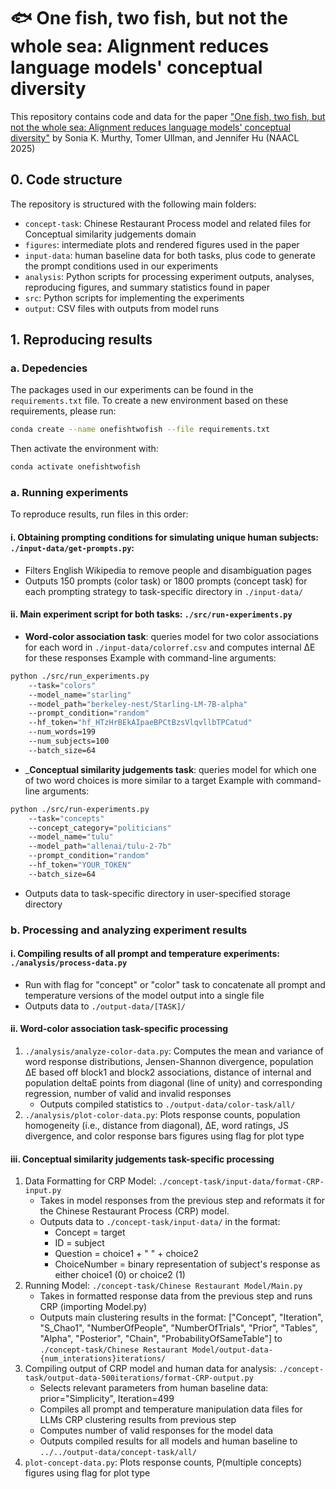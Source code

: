 # 🐟 One fish, two fish, but not the whole sea: Alignment reduces language models' conceptual diversity

This repository contains code and data for the paper ["One fish, two fish, but not the whole sea: Alignment reduces language models' conceptual diversity"](https://arxiv.org/abs/2411.04427) by Sonia K. Murthy, Tomer Ullman, and Jennifer Hu (NAACL 2025)

## 0. Code structure

The repository is structured with the following main folders:

- `concept-task`: Chinese Restaurant Process model and related files for Conceptual similarity judgements domain
- `figures`: intermediate plots and rendered figures used in the paper
- `input-data`: human baseline data for both tasks, plus code to generate the prompt conditions used in our experiments
- `analysis`: Python scripts for processing experiment outputs, analyses, reproducing figures, and summary statistics found in paper
- `src`: Python scripts for implementing the experiments
- `output`: CSV files with outputs from model runs

## 1. Reproducing results

### a. Depedencies

The packages used in our experiments can be found in the `requirements.txt` file.
To create a new environment based on these requirements, please run:

```bash
conda create --name onefishtwofish --file requirements.txt
```
Then activate the environment with:
```bash
conda activate onefishtwofish
```

### a. Running experiments
To reproduce results, run files in this order:

#### i. Obtaining prompting conditions for simulating unique human subjects: `./input-data/get-prompts.py`:
- Filters English Wikipedia to remove people and disambiguation pages
- Outputs 150 prompts (color task) or 1800 prompts (concept task) for each prompting strategy to task-specific directory in `./input-data/`

#### ii. Main experiment script for both tasks: `./src/run-experiments.py`
- __Word-color association task__: queries model for two color associations for each word in `./input-data/colorref.csv` and computes internal ΔE for these responses
Example with command-line arguments:
```bash
python ./src/run_experiments.py 
    --task="colors" 
    --model_name="starling" 
    --model_path="berkeley-nest/Starling-LM-7B-alpha" 
    --prompt_condition="random" 
    --hf_token="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" 
    --num_words=199 
    --num_subjects=100 
    --batch_size=64
```
- ___Conceptual similarity judgements task__: queries model for which one of two word choices is more similar to a target
Example with command-line arguments:
```bash
python ./src/run-experiments.py
    --task="concepts" 
    --concept_category="politicians" 
    --model_name="tulu" 
    --model_path="allenai/tulu-2-7b" 
    --prompt_condition="random" 
    --hf_token="YOUR_TOKEN" 
    --batch_size=64
```
- Outputs data to task-specific directory in user-specified storage directory

### b. Processing and analyzing experiment results

#### i. Compiling results of all prompt and temperature experiments: `./analysis/process-data.py`
- Run with flag for "concept" or "color" task to concatenate all prompt and temperature versions of the model output into a single file
- Outputs data to `./output-data/[TASK]/`

#### ii. Word-color association task-specific processing
1. `./analysis/analyze-color-data.py`: Computes the mean and variance of word response distributions, Jensen-Shannon divergence, population ΔE based off block1 and block2 associations, distance of internal and population deltaE points from diagonal (line of unity) and corresponding regression, number of valid and invalid responses
    - Outputs compiled statistics to `./output-data/color-task/all/`
2. `./analysis/plot-color-data.py`: Plots response counts, population homogeneity (i.e., distance from diagonal), ΔE, word ratings, JS divergence, and color response bars figures using flag for plot type 

#### iii. Conceptual similarity judgements task-specific processing
1. Data Formatting for CRP Model: `./concept-task/input-data/format-CRP-input.py`
    - Takes in model responses from the previous step and reformats it for the Chinese Restaurant Process (CRP) model.
    - Outputs data to `./concept-task/input-data/` in the format:
        - Concept = target
        - ID = subject
        - Question = choice1 + " " + choice2
        - ChoiceNumber = binary representation of subject's response as either choice1 (0) or choice2 (1)
2. Running Model: `./concept-task/Chinese Restaurant Model/Main.py`
    - Takes in formatted response data from the previous step and runs CRP (importing Model.py)
    - Outputs main clustering results in the format: ["Concept", "Iteration", "S_Chao1", "NumberOfPeople", "NumberOfTrials", "Prior", "Tables", "Alpha", "Posterior", "Chain", "ProbabilityOfSameTable"] to `./concept-task/Chinese Restaurant Model/output-data-{num_interations}iterations/`
    <!-- - Outputs each participant's MAP Table in format ["ID", "Table", "Concept"] to `./concept-task/Chinese Restaurant Model/output-data-{num_interations}iterations/` under some conditions (see line 338 of `Model.py`) -->
3. Compiling output of CRP model and human data for analysis: `./concept-task/output-data-500iterations/format-CRP-output.py`
    - Selects relevant parameters from human baseline data: prior="Simplicity", Iteration=499
    - Compiles all prompt and temperature manipulation data files for LLMs CRP clustering results from previous step
    - Computes number of valid responses for the model data
    - Outputs compiled results for all models and human baseline to `../../output-data/concept-task/all/`
4. `plot-concept-data.py`: Plots response counts, P(multiple concepts) figures using flag for plot type